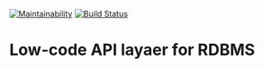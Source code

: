 [![Maintainability](https://api.codeclimate.com/v1/badges/83366286ac7b976376a7/maintainability)](https://codeclimate.com/github/agrazh/low-code-API-layer-for-RDBMS/maintainability)
[![Build Status](https://travis-ci.org/agrazh/low-code-API-layer-for-RDBMS.svg?branch=master)](https://travis-ci.org/agrazh/low-code-API-layer-for-RDBMS)

# Low-code API layaer for RDBMS



